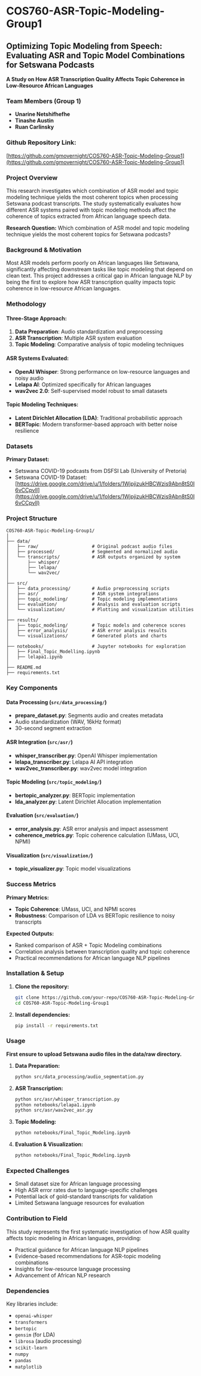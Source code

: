 # COS760-ASR-Topic-Modeling-Group1

## Optimizing Topic Modeling from Speech: Evaluating ASR and Topic Model Combinations for Setswana Podcasts

**A Study on How ASR Transcription Quality Affects Topic Coherence in Low-Resource African Languages**

### Team Members (Group 1)
- **Unarine Netshifhefhe** 
- **Tinashe Austin** 
- **Ruan Carlinsky**

### Github Repository Link:
[https://github.com/gmovernight/COS760-ASR-Topic-Modeling-Group1](https://github.com/gmovernight/COS760-ASR-Topic-Modeling-Group1)

### Project Overview

This research investigates which combination of ASR model and topic modeling technique yields the most coherent topics when processing Setswana podcast transcripts. The study systematically evaluates how different ASR systems paired with topic modeling methods affect the coherence of topics extracted from African language speech data.

**Research Question:** Which combination of ASR model and topic modeling technique yields the most coherent topics for Setswana podcasts?

### Background & Motivation

Most ASR models perform poorly on African languages like Setswana, significantly affecting downstream tasks like topic modeling that depend on clean text. This project addresses a critical gap in African language NLP by being the first to explore how ASR transcription quality impacts topic coherence in low-resource African languages.

### Methodology

#### Three-Stage Approach:
1. **Data Preparation**: Audio standardization and preprocessing
2. **ASR Transcription**: Multiple ASR system evaluation
3. **Topic Modeling**: Comparative analysis of topic modeling techniques

#### ASR Systems Evaluated:
- **OpenAI Whisper**: Strong performance on low-resource languages and noisy audio
- **Lelapa AI**: Optimized specifically for African languages
- **wav2vec 2.0**: Self-supervised model robust to small datasets

#### Topic Modeling Techniques:
- **Latent Dirichlet Allocation (LDA)**: Traditional probabilistic approach
- **BERTopic**: Modern transformer-based approach with better noise resilience

### Datasets

**Primary Dataset:**
- Setswana COVID-19 podcasts from DSFSI Lab (University of Pretoria)
- Setswana COVID-19 Dataset: [https://drive.google.com/drive/u/1/folders/1WjpjizukHBCWzis9Abn8tS0I6vCCpvIl](https://drive.google.com/drive/u/1/folders/1WjpjizukHBCWzis9Abn8tS0I6vCCpvIl)

### Project Structure

```
COS760-ASR-Topic-Modeling-Group1/
│
├── data/
│   ├── raw/                    # Original podcast audio files
│   ├── processed/              # Segmented and normalized audio
│   └── transcripts/            # ASR outputs organized by system
│       ├── whisper/
│       ├── lelapa/
│       └── wav2vec/
│
├── src/
│   ├── data_processing/        # Audio preprocessing scripts
│   ├── asr/                    # ASR system integrations
│   ├── topic_modeling/         # Topic modeling implementations
│   ├── evaluation/             # Analysis and evaluation scripts
│   └── visualization/          # Plotting and visualization utilities
│
├── results/
│   ├── topic_modeling/         # Topic models and coherence scores
│   ├── error_analysis/         # ASR error analysis results
│   └── visualizations/         # Generated plots and charts
│
├── notebooks/                  # Jupyter notebooks for exploration
│   ├── Final_Topic_Modelling.ipynb
│   ├── lelapa1.ipynb
│
├── README.md
├── requirements.txt
```

### Key Components

#### Data Processing (`src/data_processing/`)
- **prepare_dataset.py**: Segments audio and creates metadata
- Audio standardization (WAV, 16kHz format)
- 30-second segment extraction

#### ASR Integration (`src/asr/`)
- **whisper_transcriber.py**: OpenAI Whisper implementation
- **lelapa_transcriber.py**: Lelapa AI API integration  
- **wav2vec_transcriber.py**: wav2vec model integration

#### Topic Modeling (`src/topic_modeling/`)
- **bertopic_analyzer.py**: BERTopic implementation
- **lda_analyzer.py**: Latent Dirichlet Allocation implementation

#### Evaluation (`src/evaluation/`)
- **error_analysis.py**: ASR error analysis and impact assessment
- **coherence_metrics.py**: Topic coherence calculation (UMass, UCI, NPMI)

#### Visualization (`src/visualization/`)
- **topic_visualizer.py**: Topic model visualizations

### Success Metrics

**Primary Metrics:**
- **Topic Coherence**: UMass, UCI, and NPMI scores
- **Robustness**: Comparison of LDA vs BERTopic resilience to noisy transcripts

**Expected Outputs:**
- Ranked comparison of ASR + Topic Modeling combinations
- Correlation analysis between transcription quality and topic coherence
- Practical recommendations for African language NLP pipelines

### Installation & Setup

1. **Clone the repository:**
   ```bash
   git clone https://github.com/your-repo/COS760-ASR-Topic-Modeling-Group1.git
   cd COS760-ASR-Topic-Modeling-Group1
   ```

2. **Install dependencies:**
   ```bash
   pip install -r requirements.txt
   ```

### Usage

**First ensure to upload Setswana audio files in the data/raw directory.**



1. **Data Preparation:**
   ```bash
   python src/data_processing/audio_segmentation.py
   ```

2. **ASR Transcription:**
   ```bash
   python src/asr/whisper_transcription.py
   python notebooks/lelapa1.ipynb
   python src/asr/wav2vec_asr.py
   ```

3. **Topic Modeling:**
   ```bash
   python notebooks/Final_Topic_Modeling.ipynb
   ```

4. **Evaluation & Visualization:**
   ```bash
   python notebooks/Final_Topic_Modeling.ipynb
   ```

### Expected Challenges

- Small dataset size for African language processing
- High ASR error rates due to language-specific challenges
- Potential lack of gold-standard transcripts for validation
- Limited Setswana language resources for evaluation

### Contribution to Field

This study represents the first systematic investigation of how ASR quality affects topic modeling in African languages, providing:
- Practical guidance for African language NLP pipelines
- Evidence-based recommendations for ASR-topic modeling combinations
- Insights for low-resource language processing
- Advancement of African NLP research

### Dependencies

Key libraries include:
- `openai-whisper`
- `transformers`
- `bertopic`
- `gensim` (for LDA)
- `librosa` (audio processing)
- `scikit-learn`
- `numpy`
- `pandas`
- `matplotlib`
